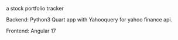 a stock portfolio tracker

Backend: 
Python3 Quart app with Yahooquery for yahoo finance api.

Frontend:
Angular 17

